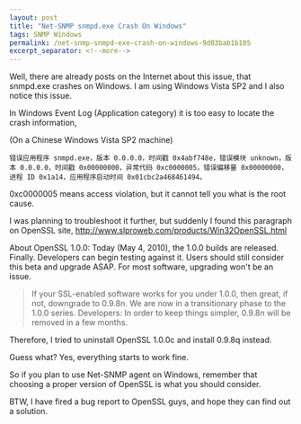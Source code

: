 ```yaml
---
layout: post
title: "Net-SNMP snmpd.exe Crash On Windows"
tags: SNMP Windows
permalink: /net-snmp-snmpd-exe-crash-on-windows-9d03bab1b105
excerpt_separator: <!--more-->
---
```

Well, there are already posts on the Internet about this issue, that snmpd.exe crashes on Windows. I am using Windows Vista SP2 and I also notice this issue.
<!--more-->

In Windows Event Log (Application category) it is too easy to locate the crash information,

(On a Chinese Windows Vista SP2 machine)
``` text
错误应用程序 snmpd.exe，版本 0.0.0.0，时间戳 0x4abf748e，错误模块 unknown，版本 0.0.0.0，时间戳 0x00000000，异常代码 0xc0000005，错误偏移量 0x00000000， 进程 ID 0x1a14，应用程序启动时间 0x01cbc2a468461494。
```

0xc0000005 means access violation, but it cannot tell you what is the root cause.

I was planning to troubleshoot it further, but suddenly I found this paragraph on OpenSSL site, http://www.slproweb.com/products/Win32OpenSSL.html

About OpenSSL 1.0.0: Today (May 4, 2010), the 1.0.0 builds are released. Finally. Developers can begin testing against it. Users should still consider this beta and upgrade ASAP. For most software, upgrading won't be an issue.

> If your SSL-enabled software works for you under 1.0.0, then great, if not, downgrade to 0.9.8n. We are now in a transitionary phase to the 1.0.0 series. Developers: In order to keep things simpler, 0.9.8n will be removed in a few months.

Therefore, I tried to uninstall OpenSSL 1.0.0c and install 0.9.8q instead.

Guess what? Yes, everything starts to work fine.

So if you plan to use Net-SNMP agent on Windows, remember that choosing a proper version of OpenSSL is what you should consider.

BTW, I have fired a bug report to OpenSSL guys, and hope they can find out a solution.

